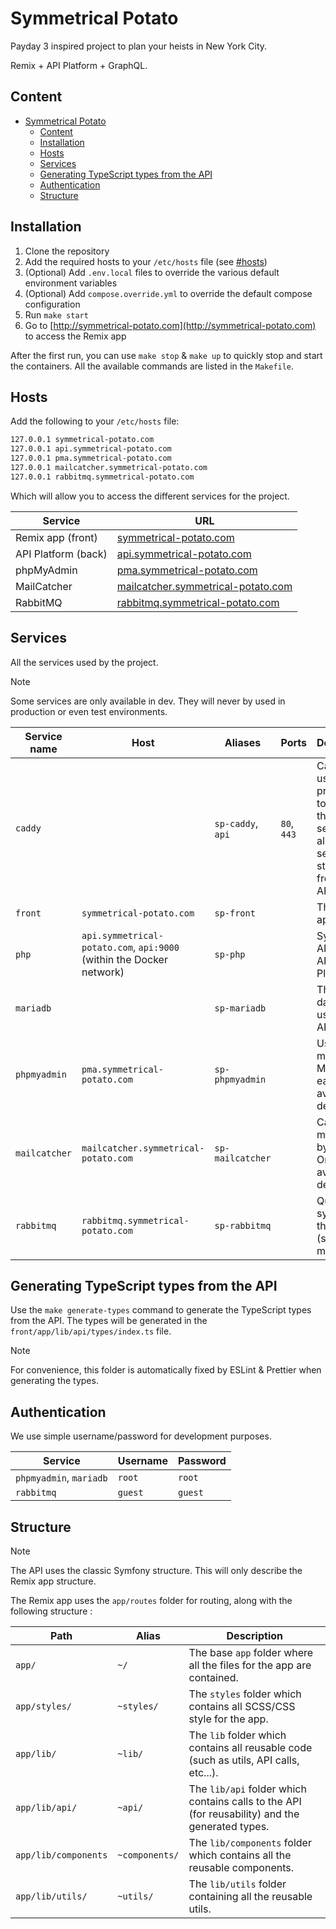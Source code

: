 # Symmetrical Potato

Payday 3 inspired project to plan your heists in New York City.

Remix + API Platform + GraphQL.

## Content

- [Symmetrical Potato](#symmetrical-potato)
  - [Content](#content)
  - [Installation](#installation)
  - [Hosts](#hosts)
  - [Services](#services)
  - [Generating TypeScript types from the API](#generating-typescript-types-from-the-api)
  - [Authentication](#authentication)
  - [Structure](#structure)

## Installation

1. Clone the repository
2. Add the required hosts to your `/etc/hosts` file (see [#hosts](#hosts))
3. (Optional) Add `.env.local` files to override the various default environment variables
4. (Optional) Add `compose.override.yml` to override the default compose configuration
5. Run `make start`
6. Go to [http://symmetrical-potato.com](http://symmetrical-potato.com) to access the Remix app

After the first run, you can use `make stop` & `make up` to quickly stop and start the containers.
All the available commands are listed in the `Makefile`.

## Hosts

Add the following to your `/etc/hosts` file:

```bash
127.0.0.1 symmetrical-potato.com
127.0.0.1 api.symmetrical-potato.com
127.0.0.1 pma.symmetrical-potato.com
127.0.0.1 mailcatcher.symmetrical-potato.com
127.0.0.1 rabbitmq.symmetrical-potato.com
```

Which will allow you to access the different services for the project.

| Service             | URL                                                                             |
| ------------------- | ------------------------------------------------------------------------------- |
| Remix app (front)   | [symmetrical-potato.com](http://symmetrical-potato.com)                         |
| API Platform (back) | [api.symmetrical-potato.com](http://api.symmetrical-potato.com)                 |
| phpMyAdmin          | [pma.symmetrical-potato.com](http://pma.symmetrical-potato.com)                 |
| MailCatcher         | [mailcatcher.symmetrical-potato.com](http://mailcatcher.symmetrical-potato.com) |
| RabbitMQ            | [rabbitmq.symmetrical-potato.com](http://rabbitmq.symmetrical-potato.com)       |

## Services

All the services used by the project.

> [!NOTE]  
> Some services are only available in dev. They will never by used in production or even test environments.

| Service name  | Host                                                                 | Aliases           | Ports       | Description                                                                                                  |
| ------------- | -------------------------------------------------------------------- | ----------------- | ----------- | ------------------------------------------------------------------------------------------------------------ |
| `caddy`       |                                                                      | `sp-caddy`, `api` | `80`, `443` | Caddy is used as the proxy entry to any of the running services. It also services static files from the API. |
| `front`       | `symmetrical-potato.com`                                             | `sp-front`        |             | The Remix app.                                                                                               |
| `php`         | `api.symmetrical-potato.com`, `api:9000` (within the Docker network) | `sp-php`          |             | Symfony API with API Platform.                                                                               |
| `mariadb`     |                                                                      | `sp-mariadb`      |             | The database used by the API.                                                                                |
| `phpmyadmin`  | `pma.symmetrical-potato.com`                                         | `sp-phpmyadmin`   |             | Used to manage MariaDB easily. Only available in dev.                                                        |
| `mailcatcher` | `mailcatcher.symmetrical-potato.com`                                 | `sp-mailcatcher`  |             | Catches all mails sent by the API. Only available in dev.                                                    |
| `rabbitmq`    | `rabbitmq.symmetrical-potato.com`                                    | `sp-rabbitmq`     |             | Queue system for the API (such as mails).                                                                    |

## Generating TypeScript types from the API

Use the `make generate-types` command to generate the TypeScript types from the API.
The types will be generated in the `front/app/lib/api/types/index.ts` file.

> [!NOTE]  
> For convenience, this folder is automatically fixed by ESLint & Prettier when generating the types.

## Authentication

We use simple username/password for development purposes.

| Service                 | Username | Password |
| ----------------------- | -------- | -------- |
| `phpmyadmin`, `mariadb` | `root`   | `root`   |
| `rabbitmq`              | `guest`  | `guest`  |

## Structure

> [!NOTE]  
> The API uses the classic Symfony structure. This will only describe the Remix app structure.

The Remix app uses the `app/routes` folder for routing, along with the following structure :

| Path                 | Alias          | Description                                                                                     |
| -------------------- | -------------- | ----------------------------------------------------------------------------------------------- |
| `app/`               | `~/`           | The base `app` folder where all the files for the app are contained.                            |
| `app/styles/`        | `~styles/`     | The `styles` folder which contains all SCSS/CSS style for the app.                              |
| `app/lib/`           | `~lib/`        | The `lib` folder which contains all reusable code (such as utils, API calls, etc...).           |
| `app/lib/api/`       | `~api/`        | The `lib/api` folder which contains calls to the API (for reusability) and the generated types. |
| `app/lib/components` | `~components/` | The `lib/components` folder which contains all the reusable components.                         |
| `app/lib/utils/`     | `~utils/`      | The `lib/utils` folder containing all the reusable utils.                                       |
